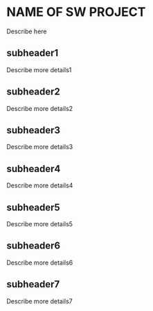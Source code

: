 # NAME OF SW PROJECT
Describe here
## subheader1
Describe more details1
## subheader2
Describe more details2
## subheader3
Describe more details3
## subheader4
Describe more details4
## subheader5
Describe more details5
## subheader6
Describe more details6
## subheader7
Describe more details7

